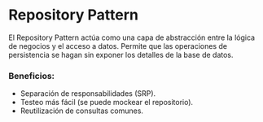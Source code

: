 # Repository Pattern

El Repository Pattern actúa como una capa de abstracción entre la lógica de negocios y el acceso a datos. Permite que las operaciones de persistencia se hagan sin exponer los detalles de la base de datos.

### Beneficios:

- Separación de responsabilidades (SRP).
- Testeo más fácil (se puede mockear el repositorio).
- Reutilización de consultas comunes.

